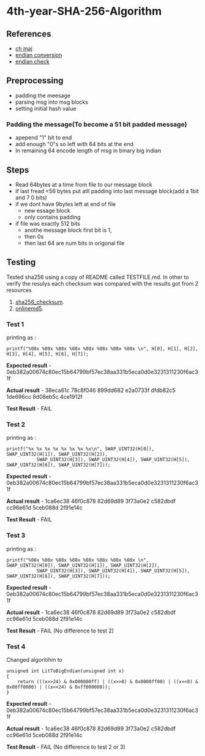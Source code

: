 # 4th-year-SHA-256-Algorithm
## References
- [ch maj](https://crypto.stackexchange.com/questions/5358/what-does-maj-and-ch-mean-in-sha-256-algorithm/5360)
- [endian conversion](//http://www.firmcodes.com/write-c-program-convert-little-endian-big-endian-integer/)
- [endian check](https://www.reddit.com/r/C_Programming/comments/2wji9z/endianness_bugs/)
## Preprocessing
- padding the meesage
- parsing msg into msg blocks
- setting initial hash value

### Padding the message(To become a 51 bit padded message)
- apepend "1" bit to end
- add enough "0"s so left with 64 bits at the end
- In remaining 64 encode length of msg in binary big indian

## Steps
- Read 64bytes at a time from file to our message block
- if last fread <56 bytes put atll padding into last message block(add a 1bit and 7 0 bits)
- if we dont have 9bytes left at end of file
  - new essage block
  - only contains padding
-  if file was exactly 512 bits
   -  anothe message block first bit is 1,
   -   then 0s 
   -   then last 64 are num bits in origonal file

## Testing
Tested sha256 using a copy of README called TESTFILE.md.
In other to verify the resulys each checksum was compared with the results got from 2 resources
1. [sha256_checksum](https://emn178.github.io/online-tools/sha256_checksum.html).
2. [onlinemd5](http://onlinemd5.com/).

### Test 1
printing as : 	
```
printf("%08x %08x %08x %08x %08x %08x %08x %08x \n", H[0], H[1], H[2], H[3], H[4], H[5], H[6], H[7]);
```
**Expected result** - 0eb382a00674c80ec15b64799bf57ec38aa331b5eca0d0e3231311230f6ac31f

**Actual result** - 38eca61c 78c8f046 899dd682 e2a0733f dfdb82c5 1de696cc 8d08eb5c 4ce1912f

**Test Result** - FAIL

### Test 2
printing as : 
```
printf("%x %x %x %x %x %x %x %x\n", SWAP_UINT32(H[0]), SWAP_UINT32(H[1]), SWAP_UINT32(H[2]),
		   SWAP_UINT32(H[3]), SWAP_UINT32(H[4]), SWAP_UINT32(H[5]), SWAP_UINT32(H[6]), SWAP_UINT32(H[7]));
```

**Expected result** - 0eb382a00674c80ec15b64799bf57ec38aa331b5eca0d0e3231311230f6ac31f

**Actual result** - 1ca6ec38 46f0c878 82d69d89 3f73a0e2 c582dbdf cc96e61d 5ceb088d 2f91e14c

**Test Result** - FAIL

### Test 3
printing as : 
```
printf("%08x %08x %08x %08x %08x %08x %08x %08x \n", SWAP_UINT32(H[0]), SWAP_UINT32(H[1]), SWAP_UINT32(H[2]),
		   SWAP_UINT32(H[3]), SWAP_UINT32(H[4]), SWAP_UINT32(H[5]), SWAP_UINT32(H[6]), SWAP_UINT32(H[7]));
```

**Expected result** - 0eb382a00674c80ec15b64799bf57ec38aa331b5eca0d0e3231311230f6ac31f

**Actual result** - 1ca6ec38 46f0c878 82d69d89 3f73a0e2 c582dbdf cc96e61d 5ceb088d 2f91e14c

**Test Result** - FAIL (No difference to test 2) 

### Test 4
Changed algoritihm to 

```
unsigned int LitToBigEndian(unsigned int x)
{
	return (((x>>24) & 0x000000ff) | ((x>>8) & 0x0000ff00) | ((x<<8) & 0x00ff0000) | ((x<<24) & 0xff000000));
}

```

**Expected result** - 0eb382a00674c80ec15b64799bf57ec38aa331b5eca0d0e3231311230f6ac31f

**Actual result** - 1ca6ec38 46f0c878 82d69d89 3f73a0e2 c582dbdf cc96e61d 5ceb088d 2f91e14c

**Test Result** - FAIL (No difference to test 2 or 3) 